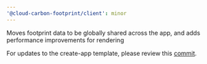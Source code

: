 ```yaml
---
'@cloud-carbon-footprint/client': minor
---
```


Moves footprint data to be globally shared across the app, and adds performance improvements for rendering

For updates to the create-app template, please review this [commit](https://github.com/cloud-carbon-footprint/cloud-carbon-footprint/pull/1027/commits/37066a9f92a3fe6bdda4f16b5e372f07c3e214d5).
